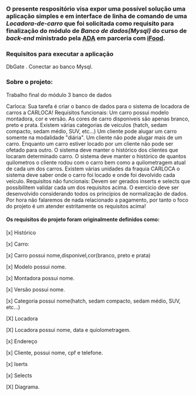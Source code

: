 ### O presente respositório visa expor uma possível solução uma aplicação simples e em interface de linha de comando de uma _Locadora-de-carro_ que foi solicitada como requisito para finalização do módulo de _Banco de dados(Mysql)_ do curso de _back-end_ ministrado pela [ADA](https://ada.tech/) em parceria com [iFood](https://www.ifood.com.br/).

### Requisitos para executar a aplicação
DbGate .
Conectar ao banco Mysql.
### Sobre o projeto:
Trabalho final do módulo 3 banco de dados

Carloca:
Sua tarefa é criar o banco de dados para o sistema de locadora de carros a CARLOCA!
Requisitos funcionais:
Um carro possui modelo montadora, cor e versão.
As cores de carro disponiveis são apenas branco, preto e prata.
Existem várias categorias de veiculos (hatch, sedam compacto, sedam médio, SUV, etc...)
Um cliente pode alugar um carro somente na modalidade "diária".
Um cliente não pode alugar mais de um carro.
Enquanto um carro estiver locado por um cliente não pode ser ofetado para outro.
O sistema deve manter o histórico dos clientes que locaram determinado carro.
O sistema deve manter o histórico de quantos quilometros o cliente rodou com o carro bem como a quilometragem atual de cada um dos carros.
Existem várias unidades da fraquia CARLOCA o sistema deve saber onde o carro foi locado e onde foi devolvido cada veículo.
Requisitos não funcionais:
Devem ser gerados inserts e selects que possibilitem validar cada um dos requisitos acima.
O exercicio deve ser desenvolvido considerando todos os principios de normalização de dados.
Por hora não falaremos de nada relacionado a pagamento, por tanto o foco do projeto é um atender estritamente os requisitos acima!

#### Os requisitos do projeto foram originalmente definidos como:

[x] Histórico

[x] Carro:

[x] Carro possui nome,disponivel,cor(branco, preto e prata)

[x] Modelo possui nome.

[x] Montadora possui nome.

[x] Versão possui nome.

[x] Categoria possui nome(hatch, sedam compacto, sedam médio, SUV, etc...)

[X]  Locadora

[X]  Locadora possui nome, data e quiolometragem.

[x]  Endereço

[x] Cliente, possui nome, cpf e telefone.

[x] Iserts

[x] Selects

[X] Diagrama.
